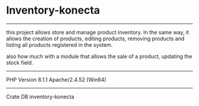 # Inventory-konecta

-------------------------------
this project allows
store and manage product inventory. In the same way, it allows the creation of
products, editing products, removing products and listing all products
registered in the system.

also how much with a module that allows the sale of a product, updating the stock field.

---------------------------------

PHP Version 8.1.1
Apache/2.4.52 (Win64)


---------------------------------
Crate DB inventory-konecta



